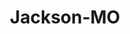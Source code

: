 ---
title: Jackson-MO
slug: jackson-mo
f_state:
- cms/state/missouri.md
f_locations:
- cms/payday-loan/cash-depot-7062.md
- cms/payday-loan/check-please-of-jackson-13973.md
- cms/payday-loan/hometown-cash-advance-19481.md
- cms/payday-loan/midwest-cash-advance-20873.md
- cms/payday-loan/qc-financial-services-inc-24806.md
updated-on: '2024-05-30T13:41:28.615Z'
created-on: '2024-05-30T13:41:28.615Z'
published-on: '2024-05-30T13:54:32.469Z'
f_city: Jackson
layout: '[city].html'
tags: city
---